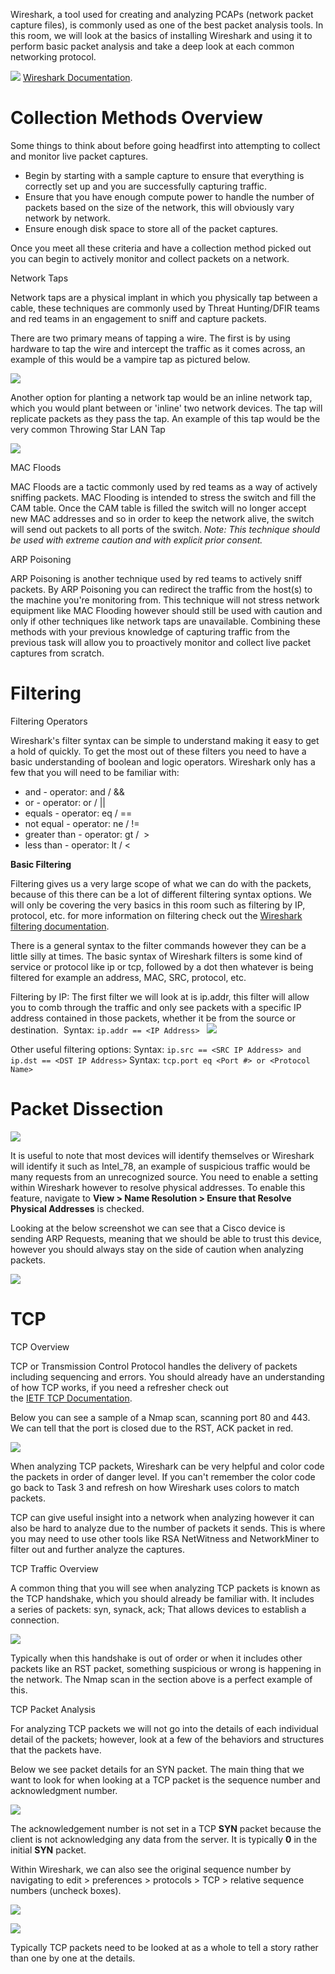 Wireshark, a tool used for creating and analyzing PCAPs (network packet capture files), is commonly used as one of the best packet analysis tools. In this room, we will look at the basics of installing Wireshark and using it to perform basic packet analysis and take a deep look at each common networking protocol.

![](https://assets.tryhackme.com/additional/wireshark101/1.png)
[Wireshark Documentation](https://www.wireshark.org/docs/).

# Collection Methods Overview

Some things to think about before going headfirst into attempting to collect and monitor live packet captures.

- Begin by starting with a sample capture to ensure that everything is correctly set up and you are successfully capturing traffic.
- Ensure that you have enough compute power to handle the number of packets based on the size of the network, this will obviously vary network by network.
- Ensure enough disk space to store all of the packet captures.

Once you meet all these criteria and have a collection method picked out you can begin to actively monitor and collect packets on a network.

  

Network Taps

Network taps are a physical implant in which you physically tap between a cable, these techniques are commonly used by Threat Hunting/DFIR teams and red teams in an engagement to sniff and capture packets.

There are two primary means of tapping a wire. The first is by using hardware to tap the wire and intercept the traffic as it comes across, an example of this would be a vampire tap as pictured below.

![](https://assets.tryhackme.com/additional/wireshark101/7.gif)  

  
Another option for planting a network tap would be an inline network tap, which you would plant between or 'inline' two network devices. The tap will replicate packets as they pass the tap. An example of this tap would be the very common Throwing Star LAN Tap

![](https://assets.tryhackme.com/additional/wireshark101/8.jpg)  


MAC Floods 

MAC Floods are a tactic commonly used by red teams as a way of actively sniffing packets. MAC Flooding is intended to stress the switch and fill the CAM table. Once the CAM table is filled the switch will no longer accept new MAC addresses and so in order to keep the network alive, the switch will send out packets to all ports of the switch.
_Note: This technique should be used with extreme caution and with explicit prior consent._

ARP Poisoning

ARP Poisoning is another technique used by red teams to actively sniff packets. By ARP Poisoning you can redirect the traffic from the host(s) to the machine you're monitoring from. This technique will not stress network equipment like MAC Flooding however should still be used with caution and only if other techniques like network taps are unavailable.
Combining these methods with your previous knowledge of capturing traffic from the previous task will allow you to proactively monitor and collect live packet captures from scratch.


# Filtering
Filtering Operators

Wireshark's filter syntax can be simple to understand making it easy to get a hold of quickly. To get the most out of these filters you need to have a basic understanding of boolean and logic operators.
Wireshark only has a few that you will need to be familiar with:
- and - operator: and / &&
- or - operator: or / ||
- equals - operator: eq / ==
- not equal - operator: ne / !=
- greater than - operator: gt /  >
- less than - operator: lt / < 

**Basic Filtering**

Filtering gives us a very large scope of what we can do with the packets, because of this there can be a lot of different filtering syntax options. We will only be covering the very basics in this room such as filtering by IP, protocol, etc. for more information on filtering check out the [Wireshark filtering documentation](https://wiki.wireshark.org/DisplayFilters).

There is a general syntax to the filter commands however they can be a little silly at times. The basic syntax of Wireshark filters is some kind of service or protocol like ip or tcp, followed by a dot then whatever is being filtered for example an address, MAC, SRC, protocol, etc.

Filtering by IP: The first filter we will look at is ip.addr, this filter will allow you to comb through the traffic and only see packets with a specific IP address contained in those packets, whether it be from the source or destination. 
Syntax: `ip.addr == <IP Address>
`
![](https://assets.tryhackme.com/additional/wireshark101/9.png)

Other useful filtering options: 
Syntax: `ip.src == <SRC IP Address> and ip.dst == <DST IP Address>`
Syntax: `tcp.port eq <Port #> or <Protocol Name>`


# Packet Dissection

  
![](https://assets.tryhackme.com/additional/wireshark101/12.png)



It is useful to note that most devices will identify themselves or Wireshark will identify it such as Intel_78, an example of suspicious traffic would be many requests from an unrecognized source. You need to enable a setting within Wireshark however to resolve physical addresses. To enable this feature, navigate to **View > Name Resolution > Ensure that Resolve Physical Addresses**  is checked.

Looking at the below screenshot we can see that a Cisco device is sending ARP Requests, meaning that we should be able to trust this device, however you should always stay on the side of caution when analyzing packets.

  

![](https://assets.tryhackme.com/additional/wireshark101/22.png)


# TCP 
TCP Overview

TCP or Transmission Control Protocol handles the delivery of packets including sequencing and errors. You should already have an understanding of how TCP works, if you need a refresher check out the [IETF TCP Documentation](https://tools.ietf.org/html/rfc793).

Below you can see a sample of a Nmap scan, scanning port 80 and 443. We can tell that the port is closed due to the RST, ACK packet in red.

![](https://assets.tryhackme.com/additional/wireshark101/25.png)  

  

When analyzing TCP packets, Wireshark can be very helpful and color code the packets in order of danger level. If you can't remember the color code go back to Task 3 and refresh on how Wireshark uses colors to match packets.  

TCP can give useful insight into a network when analyzing however it can also be hard to analyze due to the number of packets it sends. This is where you may need to use other tools like RSA NetWitness and NetworkMiner to filter out and further analyze the captures.

  

TCP Traffic Overview

A common thing that you will see when analyzing TCP packets is known as the TCP handshake, which you should already be familiar with. It includes a series of packets: syn, synack, ack; That allows devices to establish a connection.

  

![](https://assets.tryhackme.com/additional/wireshark101/26.png)  

  

Typically when this handshake is out of order or when it includes other packets like an RST packet, something suspicious or wrong is happening in the network. The Nmap scan in the section above is a perfect example of this.

  

TCP Packet Analysis

For analyzing TCP packets we will not go into the details of each individual detail of the packets; however, look at a few of the behaviors and structures that the packets have. 

Below we see packet details for an SYN packet. The main thing that we want to look for when looking at a TCP packet is the sequence number and acknowledgment number.

  

![](https://assets.tryhackme.com/additional/wireshark101/27.png)  

  

The acknowledgement number is not set in a TCP **SYN** packet because the client is not acknowledging any data from the server. It is typically **0** in the initial **SYN** packet.

Within Wireshark, we can also see the original sequence number by navigating to edit > preferences > protocols > TCP > relative sequence numbers (uncheck boxes).

  

![](https://assets.tryhackme.com/additional/wireshark101/28.png)  

  

![](https://assets.tryhackme.com/additional/wireshark101/29.png)  

  

Typically TCP packets need to be looked at as a whole to tell a story rather than one by one at the details.